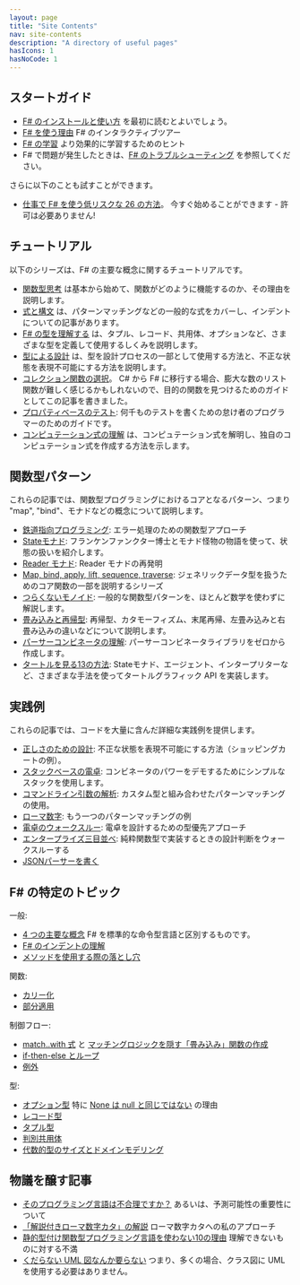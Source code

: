 ```yaml
---
layout: page
title: "Site Contents"
nav: site-contents
description: "A directory of useful pages"
hasIcons: 1
hasNoCode: 1
---
```



## スタートガイド

* [F# のインストールと使い方](../installing-and-using/index.md) を最初に読むとよいでしょう。
* [F# を使う理由](../why-use-fsharp/index.md) F# のインタラクティブツアー
* [F# の学習](../learning-fsharp/index.md) より効果的に学習するためのヒント
* F# で問題が発生したときは、[F# のトラブルシューティング](../troubleshooting-fsharp/index.md) を参照してください。

さらに以下のことも試すことができます。

* [仕事で F# を使う低リスクな 26 の方法](../posts/low-risk-ways-to-use-fsharp-at-work.md)。 今すぐ始めることができます - 許可は必要ありません!

## チュートリアル

以下のシリーズは、F# の主要な概念に関するチュートリアルです。

* [関数型思考](../series/thinking-functionally.md) は基本から始めて、関数がどのように機能するのか、その理由を説明します。
* [式と構文](../series/expressions-and-syntax.md) は、パターンマッチングなどの一般的な式をカバーし、インデントについての記事があります。
* [F# の型を理解する](../series/understanding-fsharp-types.md) は、タプル、レコード、共用体、オプションなど、さまざまな型を定義して使用するしくみを説明します。
* [型による設計](../series/designing-with-types.md) は、型を設計プロセスの一部として使用する方法と、不正な状態を表現不可能にする方法を説明します。
* [コレクション関数の選択](../posts/list-module-functions.md)。 C# から F# に移行する場合、膨大な数のリスト関数が難しく感じるかもしれないので、目的の関数を見つけるためのガイドとしてこの記事を書きました。
* [プロパティベースのテスト](../posts/property-based-testing.md): 何千ものテストを書くための怠け者のプログラマーのためのガイドです。
* [コンピュテーション式の理解](../series/computation-expressions.md) は、コンピュテーション式を解明し、独自のコンピュテーション式を作成する方法を示します。

## 関数型パターン

これらの記事では、関数型プログラミングにおけるコアとなるパターン、つまり "map", "bind"、モナドなどの概念について説明します。

* [鉄道指向プログラミング](../posts/recipe-part2.md): エラー処理のための関数型アプローチ
* [Stateモナド](../series/handling-state.md): フランケンファンクター博士とモナド怪物の物語を使って、状態の扱いを紹介します。
* [Reader モナド](../posts/elevated-world-6.md): Reader モナドの再発明
* [Map, bind, apply, lift, sequence, traverse](../series/map-and-bind-and-apply-oh-my.md): ジェネリックデータ型を扱うためのコア関数の一部を説明するシリーズ
* [つらくないモノイド](../posts/monoids-without-tears.md): 一般的な関数型パターンを、ほとんど数学を使わずに解説します。
* [畳み込みと再帰型](../series/recursive-types-and-folds.md): 再帰型、カタモーフィズム、末尾再帰、左畳み込みと右畳み込みの違いなどについて説明します。
* [パーサーコンビネータの理解](../posts/understanding-parser-combinators.md): パーサーコンビネータライブラリをゼロから作成します。
* [タートルを見る13の方法](../posts/13-ways-of-looking-at-a-turtle.md): Stateモナド、エージェント、インタープリターなど、さまざまな手法を使ってタートルグラフィック API を実装します。

## 実践例

これらの記事では、コードを大量に含んだ詳細な実践例を提供します。

* [正しさのための設計](../posts/designing-for-correctness.md): 不正な状態を表現不可能にする方法（ショッピングカートの例）。
* [スタックベースの電卓](../posts/stack-based-calculator.md): コンビネータのパワーをデモするためにシンプルなスタックを使用します。
* [コマンドライン引数の解析](../posts/pattern-matching-command-line.md): カスタム型と組み合わせたパターンマッチングの使用。
* [ローマ数字](../posts/roman-numerals.md): もう一つのパターンマッチングの例
* [電卓のウォークスルー](../posts/calculator-design.md): 電卓を設計するための型優先アプローチ
* [エンタープライズ三目並べ](../posts/enterprise-tic-tac-toe.md): 純粋関数型で実装するときの設計判断をウォークスルーする
* [JSONパーサーを書く](../posts/understanding-parser-combinators-4.md)

## F# の特定のトピック

一般:

* [4 つの主要な概念](../posts/key-concepts.md) F# を標準的な命令型言語と区別するものです。
* [F# のインデントの理解](../posts/fsharp-syntax.md)
* [メソッドを使用する際の落とし穴](../posts/type-extensions.md#downsides-of-methods)

関数:

* [カリー化](../posts/currying.md)
* [部分適用](../posts/partial-application.md)

制御フロー:

* [match..with 式](../posts/match-expression.md) と [マッチングロジックを隠す「畳み込み」関数の作成](../posts/match-expression.md#folds)
* [if-then-else とループ](../posts/control-flow-expressions.md)
* [例外](../posts/exceptions.md)

型:

* [オプション型](../posts/the-option-type.md) 特に [None は null と同じではない](../posts/the-option-type.md#option-is-not-null) の理由
* [レコード型](../posts/records.md)
* [タプル型](../posts/tuples.md)
* [判別共用体](../posts/the-option-type.md)
* [代数的型のサイズとドメインモデリング](../posts/type-size-and-design.md)

## 物議を醸す記事

* [そのプログラミング言語は不合理ですか？](../posts/is-your-language-unreasonable.md) あるいは、予測可能性の重要性について
* [「解説付きローマ数字カタ」の解説](../posts/roman-numeral-kata.md) ローマ数字カタへの私のアプローチ
* [静的型付け関数型プログラミング言語を使わない10の理由](../posts/ten-reasons-not-to-use-a-functional-programming-language.md) 理解できないものに対する不満
* [くだらない UML 図なんか要らない](../posts/no-uml-diagrams.md) つまり、多くの場合、クラス図に UML を使用する必要はありません。

